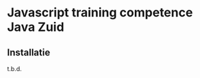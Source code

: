 Javascript training competence Java Zuid
========================================

Installatie
-----------

t.b.d.